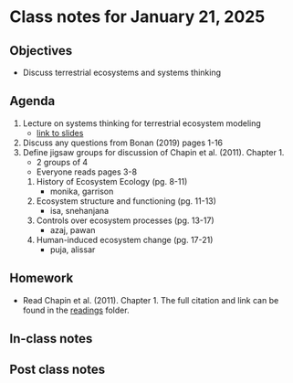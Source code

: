 # Class notes for January 21, 2025

## Objectives
- Discuss terrestrial ecosystems and systems thinking

## Agenda
1. Lecture on systems thinking for terrestrial ecosystem modeling
	- [link to slides](../lecture_slides/tem_slides_2025.01.21.pdf)
2. Discuss any questions from Bonan (2019) pages 1-16
3. Define jigsaw groups for discussion of Chapin et al. (2011). Chapter 1.
	- 2 groups of 4
	- Everyone reads pages 3-8
	1. History of Ecosystem Ecology (pg. 8-11)
		- monika, garrison
	2. Ecosystem structure and functioning (pg. 11-13)
		- isa, snehanjana
	3. Controls over ecosystem processes (pg. 13-17)
		- azaj, pawan
	4. Human-induced ecosystem change (pg. 17-21)
		- puja, alissar

## Homework
- Read Chapin et al. (2011). Chapter 1. The full citation and link can be found in the 
[readings](../readings) folder.

## In-class notes

## Post class notes
